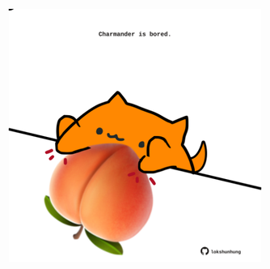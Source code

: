 <!-- built at 24/08/2022, 13:13:00 UTC -->
<p align="center">
  <img width="500" height="500" src="./ReadmeImage.svg">
</p>

